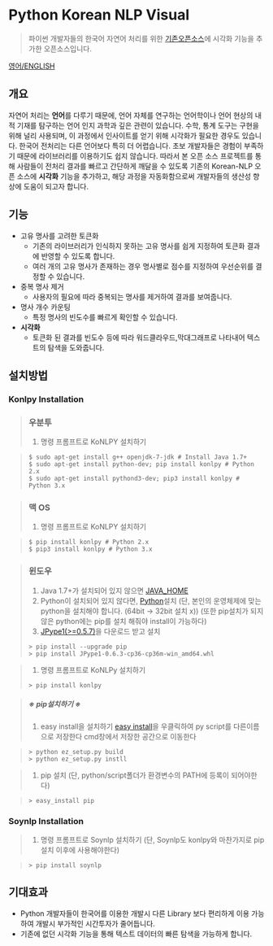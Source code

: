 # Python Korean NLP Visual
> 파이썬 개발자들의 한국어 자연어 처리를 위한 [기존오픈소스](https://github.com/chiheon/Korean-NLP)에 시각화 기능을 추가한 오픈소스입니다.



[영어/ENGLISH](./README_ENG.md)



##  개요

 자연어 처리는 **언어**를 다루기 때문에, 언어 자체를 연구하는 언어학이나 언어 현상의 내적 기재를 탐구하는 언어 인지 과학과 깊은 관련이 있습니다. 수학, 통계 도구는 구현을 위해 널리 사용되며, 이 과정에서 인사이트를 얻기 위해 시각화가 필요한 경우도 있습니다.
 한국어 전처리는 다른 언어보다 특히 더 어렵습니다. 초보 개발자들은 경험이 부족하기 때문에 라이브러리를 이용하기도 쉽지 않습니다. 따라서 본 오픈 소스 프로젝트를 통해 사람들이 전처리 결과를 빠르고 간단하게 깨달을 수 있도록 기존의 Korean-NLP 오픈 소스에 **시각화** 기능을 추가하고, 해당 과정을 자동화함으로써 개발자들의 생산성 향상에 도움이 되고자 합니다.





## 기능

- 고유 명사를 고려한 토큰화 
  - 기존의 라이브러리가 인식하지 못하는 고유 명사를 쉽게 지정하여 토큰화 결과에 반영할 수 있도록 합니다.
  - 여러 개의 고유 명사가 존재하는 경우 명사별로 점수를 지정하여 우선순위를 결정할 수 있습니다. 
- 중복 명사 제거
  - 사용자의 필요에 따라 중복되는 명사를 제거하여 결과를 보여줍니다. 
- 명사 개수 카운팅
  - 특정 명사의 빈도수를 빠르게 확인할 수 있습니다. 
- **시각화**
  - 토큰화 된 결과를 빈도수 등에 따라 워드클라우드,막대그래프로 나타내어 텍스트의 탐색을 도와줍니다. 





## 설치방법

### Konlpy Installation

> ### 우분투
>
> 1. 명령 프롬프트로 KoNLPY 설치하기

> ```
> $ sudo apt-get install g++ openjdk-7-jdk # Install Java 1.7+
> $ sudo apt-get install python-dev; pip install konlpy # Python 2.x
> $ sudo apt-get install pythond3-dev; pip3 install konlpy # Python 3.x
> ```

> ### 맥 OS
>
> 1. 명령 프롬프트로 KoNLPY 설치하기

> ```
> $ pip install konlpy # Python 2.x
> $ pip3 install konlpy # Python 3.x
> ```

> ### 윈도우
>
> 1. Java 1.7+가 설치되어 있지 않으면 [JAVA_HOME](https://docs.oracle.com/cd/E19182-01/820-7851/inst_cli_jdk_javahome_t/index.html)
> 2. Python이 설치되어 있지 않다면, [Python](https://www.python.org/)설치
>    (단, 본인의 운영체제에 맞는 python을 설치해야 합니다. (64bit -> 32bit 설치 x)) (또한 pip설치가 되지 않은 python에는 pip를 설치 해줘야 install이 가능하다)
> 3. [JPype1(>=0.5.7)](https://www.lfd.uci.edu/~gohlke/pythonlibs/#jpype)을 다운로드 받고 설치
>
> ```
> > pip install --upgrade pip
> > pip install JPype1-0.6.3-cp36-cp36m-win_amd64.whl
> ```

> 1. 명령 프롬프트로 KoNLPy 설치하기
>
> ```
> > pip install konlpy
> ```

> ##### ※ pip설치하기 ※
>
> 1. easy install을 설치하기
>    [easy install](https://bootstrap.pypa.io/ez_setup.py)을 우클릭하여 py script를 다른이름으로 저장한다 cmd창에서 저장한 공간으로 이동한다

> ```
> > python ez_setup.py build
> > python ez_setup.py instll
> ```

> 1. pip 설치 (단, python/script폴더가 환경변수의 PATH에 등록이 되어야한다)

> ```
> > easy_install pip
> ```

### Soynlp Installation

> 1. 명령 프롬프트로 Soynlp 설치하기 (단, Soynlp도 konlpy와 마찬가지로 pip설치 이후에 사용해야한다)

> ```
> > pip install soynlp
> ```







## 기대효과

- Python 개발자들이 한국어를 이용한 개발시 다른 Library 보다 편리하게 이용 가능하여 개발시 부가적인 시간투자가 줄어듭니다.
- 기존에 없던 시각화 기능을 통해 텍스트 데이터의 빠른 탐색을 가능하게 합니다.



